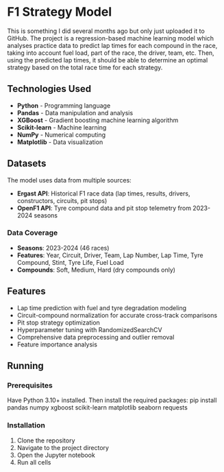# F1 Strategy Model

This is something I did several months ago but only just uploaded it to GitHub.
The project is a regression-based machine learning model which analyses practice data to predict lap times for each compound in the race, taking into account fuel load, part of the race, the driver, team, etc.
Then, using the predicted lap times, it should be able to determine an optimal strategy based on the total race time for each strategy.

## Technologies Used
- **Python** - Programming language
- **Pandas** - Data manipulation and analysis
- **XGBoost** - Gradient boosting machine learning algorithm
- **Scikit-learn** - Machine learning
- **NumPy** - Numerical computing
- **Matplotlib** - Data visualization

## Datasets
The model uses data from multiple sources:
- **Ergast API**: Historical F1 race data (lap times, results, drivers, constructors, circuits, pit stops)
- **OpenF1 API**: Tyre compound data and pit stop telemetry from 2023-2024 seasons
  
### Data Coverage
- **Seasons**: 2023-2024 (46 races)
- **Features**: Year, Circuit, Driver, Team, Lap Number, Lap Time, Tyre Compound, Stint, Tyre Life, Fuel Load
- **Compounds**: Soft, Medium, Hard (dry compounds only)

## Features

- Lap time prediction with fuel and tyre degradation modeling
- Circuit-compound normalization for accurate cross-track comparisons
- Pit stop strategy optimization
- Hyperparameter tuning with RandomizedSearchCV
- Comprehensive data preprocessing and outlier removal
- Feature importance analysis

## Running

### Prerequisites
Have Python 3.10+ installed. Then install the required packages:
pip install pandas numpy xgboost scikit-learn matplotlib seaborn requests

### Installation

1. Clone the repository
2. Navigate to the project directory
3. Open the Jupyter notebook
4. Run all cells


